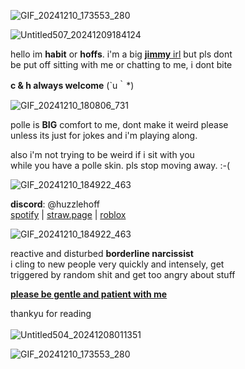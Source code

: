 ![GIF_20241210_173553_280](https://github.com/user-attachments/assets/ca5a7dbd-5679-46b9-959e-67270db47f85)

![Untitled507_20241209184124](https://github.com/user-attachments/assets/ed475fe5-9a76-4d68-906e-546327dcded8)

hello im **habit** or **hoffs**. i'm a big [**jimmy** irl](https://copinglink.carrd.co/) but pls dont
<br />be put off sitting with me or chatting to me, i dont bite

 **c & h always welcome** (`u｀*)

![GIF_20241210_180806_731](https://github.com/user-attachments/assets/dd41a22a-9751-4ccc-abcb-bb687c60d3e7)

polle is **BIG** comfort to me, dont make it weird please
<br />unless its just for jokes and i'm playing along.

also i'm not trying to be weird if i sit with you
<br />while you have a polle skin. pls stop moving away. :-(

![GIF_20241210_184922_463](https://github.com/user-attachments/assets/71c30c9e-0d3e-47e7-89af-b83712612072)

**discord**: @huzzlehoff
<br />
[spotify](https://open.spotify.com/user/31rkzc4linzxbsxayhxubhgmct54) | 
[straw.page](https://unhabitable.straw.page) | 
[roblox](https://www.roblox.com/users/2539845188/profile)

![GIF_20241210_184922_463](https://github.com/user-attachments/assets/71c30c9e-0d3e-47e7-89af-b83712612072)

reactive and disturbed **borderline narcissist**
<br />i cling to new people very quickly and intensely, get
<br />triggered by random shit and get too angry about stuff

<ins>**please be gentle and patient with me**</ins>

thankyu for reading
<br />
<br />
![Untitled504_20241208011351](https://github.com/user-attachments/assets/baee59ad-5be8-4b5f-b1eb-f9ad172556e0) 

![GIF_20241210_173553_280](https://github.com/user-attachments/assets/ca5a7dbd-5679-46b9-959e-67270db47f85)
